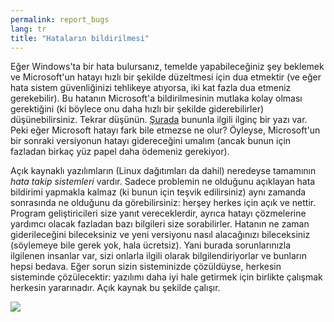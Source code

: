 ```yaml
---
permalink: report_bugs
lang: tr
title: "Hataların bildirilmesi"
---
```


Eğer Windows'ta bir hata bulursanız, temelde yapabileceğiniz şey beklemek ve Microsoft'un hatayı hızlı bir şekilde düzeltmesi için dua etmektir (ve eğer hata sistem güvenliğinizi tehlikeye atıyorsa, iki kat fazla dua etmeniz gerekebilir). Bu hatanın Microsoft'a bildirilmesinin mutlaka kolay olması gerektiğini (ki böylece onu daha hızlı bir şekilde giderebilirler) düşünebilirsiniz. Tekrar düşünün. <a href="http://www.oreillynet.com/mac/blog/2002/06/mission_impossible_submitting.html">Şurada</a> bununla ilgili ilginç bir yazı var. Peki eğer Microsoft hatayı fark bile etmezse ne olur? Öyleyse, Microsoft'un bir sonraki versiyonun hatayı gidereceğini umalım (ancak bunun için fazladan birkaç yüz papel daha ödemeniz gerekiyor).

Açık kaynaklı yazılımların (Linux dağıtımları da dahil) neredeyse tamamının <i>hata takip sistemleri</i> vardır. Sadece problemin ne olduğunu açıklayan hata bildirimi yapmakla kalmaz (ki bunun için teşvik edilirsiniz) aynı zamanda sonrasında ne olduğunu da görebilirsiniz: herşey herkes için açık ve nettir. Program geliştiricileri size yanıt vereceklerdir, ayrıca hatayı çözmelerine yardımcı olacak fazladan bazı bilgileri size sorabilirler. Hatanın ne zaman giderileceğini bileceksiniz ve yeni versiyonu nasıl alacağınızı bileceksiniz (söylemeye bile gerek yok, hala ücretsiz). Yani burada sorunlarınızla ilgilenen insanlar var, sizi onlarla ilgili olarak bilgilendiriyorlar ve bunların hepsi bedava. Eğer sorun sizin sisteminizde çözüldüyse, herkesin sisteminde çözülecektir: yazılımı daha iyi hale getirmek için birlikte çalışmak herkesin yararınadır. Açık kaynak bu şekilde çalışır.

<img src="Images/report_bugs_thumb.png" />




